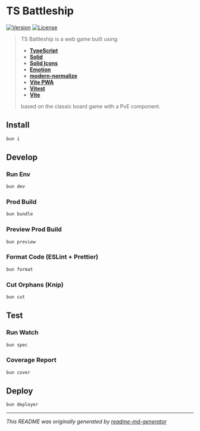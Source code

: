 # TS Battleship
[![Version](https://img.shields.io/badge/dynamic/json?url=https://raw.githubusercontent.com/eldarlrd/ts-battleship/main/package.json&query=version&logo=git-extensions&label=version&labelColor=475569&color=0284c7)](https://github.com/eldarlrd/ts-battleship/blob/main/package.json)
[![License](https://img.shields.io/badge/dynamic/json?url=https://raw.githubusercontent.com/eldarlrd/ts-battleship/main/package.json&query=license&logo=open-source-initiative&logoColor=fff&label=license&labelColor=475569&color=c026d3)](https://github.com/eldarlrd/ts-battleship/blob/main/LICENSE)

> TS Battleship is a web game built using
> - **[TypeScript](https://typescriptlang.org)**
> - **[Solid](https://solidjs.com)**
> - **[Solid Icons](https://solid-icons.vercel.app)**
> - **[Emotion](https://emotion.sh)**
> - **[modern-normalize](https://github.com/sindresorhus/modern-normalize)**
> - **[Vite PWA](https://vite-pwa-org.netlify.app)**
> - **[Vitest](https://vitest.dev)**
> - **[Vite](https://vite.dev)**
>
> based on the classic board game with a PvE component.

## Install
```sh
bun i
```
## Develop
### Run Env
```sh
bun dev
```
### Prod Build
```sh
bun bundle
```
### Preview Prod Build
```sh
bun preview
```
### Format Code (ESLint + Prettier)
```sh
bun format
```
### Cut Orphans (Knip)
```sh
bun cut
```
## Test
### Run Watch
```sh
bun spec
```
### Coverage Report
```sh
bun cover
```
## Deploy
```sh
bun deployer
```
***
*This README was originally generated by [readme-md-generator](https://github.com/kefranabg/readme-md-generator)*
